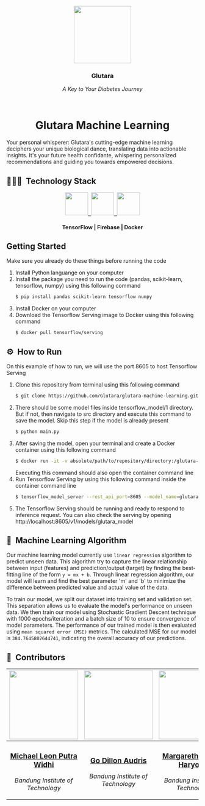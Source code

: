 <br>
<div align="center">
    <div >
        <img height="150px" src="https://firebasestorage.googleapis.com/v0/b/upheld-acumen-420202.appspot.com/o/readme-assets%2FGlutara.png?alt=media&token=77d4dd88-6cca-4e4d-94f2-321124c20a61" alt=""/>
    </div>
    <div>
            <h3><b>Glutara</b></h3>
            <p><i>A Key to Your Diabetes Journey</i></p>
    </div>      
</div>
<br>
<h1 align="center">Glutara Machine Learning</h1>
Your personal whisperer: Glutara's cutting-edge machine learning deciphers your unique biological dance, translating data into actionable insights. It's your future health confidante, whispering personalized recommendations and guiding you towards empowered decisions.

## 👨🏻‍💻 &nbsp;Technology Stack

<div align="center">

<a href="https://www.tensorflow.org/">
<kbd>
<img src="https://firebasestorage.googleapis.com/v0/b/upheld-acumen-420202.appspot.com/o/readme-assets%2Ficons%2FTensorFlow.png?alt=media&token=25493f37-e246-4a99-ba38-9fa04a286265" height="60" />
</kbd>
</a>

<a href="https://firebase.google.com/">
<kbd>
<img src="https://firebasestorage.googleapis.com/v0/b/upheld-acumen-420202.appspot.com/o/readme-assets%2Ficons%2FFirebase.png?alt=media&token=da3b3135-dec1-4f6c-b0db-0051541754b6" height="60" />
</kbd>
</a>

<a href="https://www.docker.com/">
<kbd>
<img src="https://firebasestorage.googleapis.com/v0/b/upheld-acumen-420202.appspot.com/o/readme-assets%2Ficons%2FDocker.png?alt=media&token=3588896c-975f-496f-87d0-e7e1bce0d492" height="60" />
</kbd>
</a>

</div>
<div align="center">
<h4>TensorFlow | Firebase | Docker</h4>
</div>

## Getting Started
Make sure you already do these things before running the code
1. Install Python languange on your computer
2. Install the package you need to run the code (pandas, scikit-learn, tensorflow, numpy) using this following command
    ``` bash
    $ pip install pandas scikit-learn tensorflow numpy
    ```
3. Install Docker on your computer
4. Download the Tensorflow Serving image to Docker using this following command
    ``` bash
    $ docker pull tensorflow/serving
    ```

## ⚙️ &nbsp;How to Run
On this example of how to run, we will use the port 8605 to host Tensorflow Serving 
1. Clone this repository from terminal using this following command
    ``` bash
    $ git clone https://github.com/Glutara/glutara-machine-learning.git
    ```
2. There should be some model files inside tensorflow_model/1 directory. But if not, then navigate to src directory and execute this command to save the model. Skip this step if the model is already present
    ``` bash
    $ python main.py
    ```
3. After saving the model, open your terminal and create a Docker container using this following command
    ``` bash
    $ docker run -it -v absolute/path/to/repository/directory:/glutara-machine-learning -p 8605:8605 --entrypoint /bin/bash tensorflow/serving
    ```
    Executing this command should also open the container command line
4. Run Tensorflow Serving by using this following command inside the container command line
    ``` bash
    $ tensorflow_model_server --rest_api_port=8605 --model_name=glutara_model --model_base_path=/glutara-machine-learning/tensorflow_model
    ```
5. The Tensorflow Serving should be running and ready to respond to inference request. You can also check the serving by opening
   http://localhost:8605/v1/models/glutara_model

## 🔎 &nbsp;Machine Learning Algorithm
Our machine learning model currently use `linear regression` algorithm to predict unseen data. This algorithm try to capture the linear relationship between input (features) and prediction/output (target) by finding the best-fitting line of the form `y = mx + b`. Through linear regression algorithm, our model will learn and find the best parameter 'm' and 'b' to minimize the difference between predicted value and actual value of the data.

To train our model, we split our dataset into training set and validation set. This separation allows us to evaluate the model's performance on unseen data. We then train our model using Stochastic Gradient Descent technique with 1000 epochs/iteration and a batch size of 10 to ensure convergence of model parameters. The performance of our trained model is then evaluated using `mean squared error (MSE)` metrics. The calculated MSE for our model is `384.7645802644741`, indicating the overall accuracy of our predictions.

## 👥 &nbsp;Contributors

| <a href="https://github.com/mikeleo03"><img width="180px" height="180px" src="https://firebasestorage.googleapis.com/v0/b/upheld-acumen-420202.appspot.com/o/readme-assets%2Fpicprof%2FLeon.png?alt=media&token=0ea1884a-32ca-471b-a3af-bf3995bbc605" alt=""/></a> | <a href="https://github.com/GoDillonAudris512"><img width="180px" height="180px" src="https://firebasestorage.googleapis.com/v0/b/upheld-acumen-420202.appspot.com/o/readme-assets%2Fpicprof%2FDillon.png?alt=media&token=bc76cc6b-5606-4351-8472-9c243c8b9da3" alt=""/></a> | <a href="https://github.com/margarethaolivia"><img width="180px" height="180px" src="https://firebasestorage.googleapis.com/v0/b/upheld-acumen-420202.appspot.com/o/readme-assets%2Fpicprof%2FOlivia.png?alt=media&token=d53f9cfd-e1e1-41b6-a28c-440904df29b8" alt=""/></a> | <a href="https://github.com/AustinPardosi"><img width="180px" height="180px" src="https://firebasestorage.googleapis.com/v0/b/upheld-acumen-420202.appspot.com/o/readme-assets%2Fpicprof%2FAustin.png?alt=media&token=f520a334-4aeb-4efe-9437-669451b6dca6" alt=""/></a> |
| ---------------------------------------------------------------------------------------------------------------------------------------------------------------------------------------------------------------------------------- | ----------------------------------------------------------------------------------------------------------------------------------------------------------------------------------------------------------------------------------- | -------------------------------------------------------------------------------------------------------------------------------------------------------------------------------------------------------------------------- | ----------------------------------------------------------------------------------------------------------------------------------------------------------------------------------------------------------------------------- |
| <div align="center"><h3><b><a href="https://github.com/mikeleo03">Michael Leon Putra Widhi</a></b></h3><i><p>Bandung Institute of Technology</i></p></div>                                                                               | <div align="center"><h3><b><a href="https://github.com/GoDillonAudris512">Go Dillon Audris</a></b></h3></a><p><i>Bandung Institute of Technology</i></p></div>                                                                          | <div align="center"><h3><b><a href="https://github.com/margarethaolivia">Margaretha Olivia Haryono</a></b></h3></a><p><i>Bandung Institute of Technology</i></p></div>                                                               | <div align="center"><h3><b><a href="https://github.com/AustinPardosi">Austin Gabriel Pardosi</a></b></h3></a><p><i>Bandung Institute of Technology</i></p></div>                                                                            |